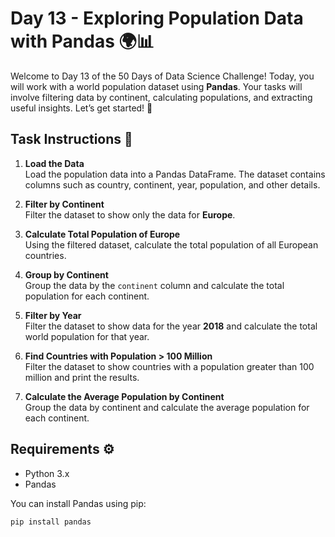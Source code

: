 # Day 13 - Exploring Population Data with Pandas 🌍📊

Welcome to Day 13 of the 50 Days of Data Science Challenge! Today, you will work with a world population dataset using **Pandas**. Your tasks will involve filtering data by continent, calculating populations, and extracting useful insights. Let’s get started! 🚀

## Task Instructions 📝

1. **Load the Data**  
   Load the population data into a Pandas DataFrame. The dataset contains columns such as country, continent, year, population, and other details.

2. **Filter by Continent**  
   Filter the dataset to show only the data for **Europe**.

3. **Calculate Total Population of Europe**  
   Using the filtered dataset, calculate the total population of all European countries.

4. **Group by Continent**  
   Group the data by the `continent` column and calculate the total population for each continent.

5. **Filter by Year**  
   Filter the dataset to show data for the year **2018** and calculate the total world population for that year.

6. **Find Countries with Population > 100 Million**  
   Filter the dataset to show countries with a population greater than 100 million and print the results.

7. **Calculate the Average Population by Continent**  
   Group the data by continent and calculate the average population for each continent.

## Requirements ⚙️

- Python 3.x
- Pandas

You can install Pandas using pip:

```bash
pip install pandas

